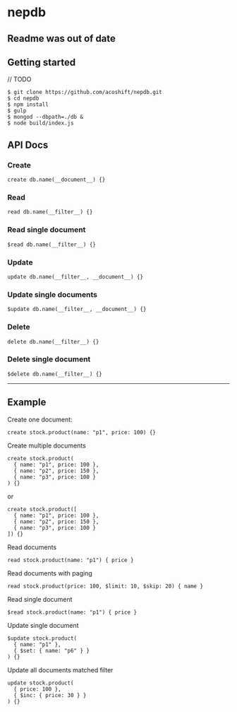# nepdb

## Readme was out of date

## Getting started

// TODO
```
$ git clone https://github.com/acoshift/nepdb.git
$ cd nepdb
$ npm install
$ gulp
$ mongod --dbpath=./db &
$ node build/index.js
```

## API Docs

### Create
`create db.name(__document__) {}`

### Read
`read db.name(__filter__) {}`

### Read single document
`$read db.name(__filter__) {}`

### Update
`update db.name(__filter__, __document__) {}`

### Update single documents
`$update db.name(__filter__, __document__) {}`

### Delete
`delete db.name(__filter__) {}`

### Delete single document
`$delete db.name(__filter__) {}`

---

## Example

Create one document:
```
create stock.product(name: "p1", price: 100) {}
```

Create multiple documents
```
create stock.product(
  { name: "p1", price: 100 },
  { name: "p2", price: 150 },
  { name: "p3", price: 100 }
) {}
```
or
```
create stock.product([
  { name: "p1", price: 100 },
  { name: "p2", price: 150 },
  { name: "p3", price: 100 }
]) {}
```

Read documents
```
read stock.product(name: "p1") { price }
```

Read documents with paging

```
read stock.product(price: 100, $limit: 10, $skip: 20) { name }
```

Read single document
```
$read stock.product(name: "p1") { price }
```

Update single document
```
$update stock.product(
  { name: "p1" },
  { $set: { name: "p6" } }
) {}
```

Update all documents matched filter
```
update stock.product(
  { price: 100 },
  { $inc: { price: 30 } }
) {}
```
